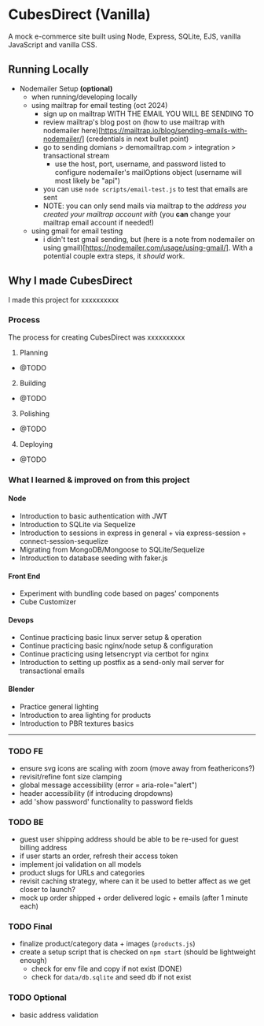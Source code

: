 # CubesDirect (Vanilla)
A mock e-commerce site built using Node, Express, SQLite, EJS, vanilla JavaScript and vanilla CSS.

## Running Locally
- Nodemailer Setup **(optional)**
  - when running/developing locally
  - using mailtrap for email testing (oct 2024)
    - sign up on mailtrap WITH THE EMAIL YOU WILL BE SENDING TO
    - review mailtrap's blog post on (how to use mailtrap with nodemailer here)[https://mailtrap.io/blog/sending-emails-with-nodemailer/] (credentials in next bullet point)
    - go to sending domians > demomailtrap.com > integration > transactional stream
      - use the host, port, username, and password listed to configure nodemailer's mailOptions object (username will most likely be "api")
    - you can use `node scripts/email-test.js` to test that emails are sent
    - NOTE: you can only send mails via mailtrap to the *address you created your mailtrap account with* (you **can** change your mailtrap email account if needed!)
  - using gmail for email testing
    - i didn't test gmail sending, but (here is a note from nodemailer on using gmail)[https://nodemailer.com/usage/using-gmail/]. With a potential couple extra steps, it *should* work.

## Why I made CubesDirect
I made this project for xxxxxxxxxx

### Process
The process for creating CubesDirect was xxxxxxxxxx
1. Planning
  - @TODO
2. Building
  - @TODO
3. Polishing
  - @TODO
4. Deploying
  - @TODO

### What I learned & improved on from this project

#### Node
- Introduction to basic authentication with JWT
- Introduction to SQLite via Sequelize
- Introduction to sessions in express in general + via express-session + connect-session-sequelize
- Migrating from MongoDB/Mongoose to SQLite/Sequelize
- Introduction to database seeding with faker.js

#### Front End
- Experiment with bundling code based on pages' components
- Cube Customizer

#### Devops
- Continue practicing basic linux server setup & operation
- Continue practicing basic nginx/node setup & configuration
- Continue practicing using letsencrypt via certbot for nginx
- Introduction to setting up postfix as a send-only mail server for transactional emails

#### Blender
- Practice general lighting
- Introduction to area lighting for products
- Introduction to PBR textures basics

------------------

### TODO FE
- ensure svg icons are scaling with zoom (move away from feathericons?)
- revisit/refine font size clamping
- global message accessibility (error = aria-role="alert")
- header accessibility (if introducing dropdowns)
- add 'show password' functionality to password fields

### TODO BE
- guest user shipping address should be able to be re-used for guest billing address
- if user starts an order, refresh their access token
- implement joi validation on all models
- product slugs for URLs and categories
- revisit caching strategy, where can it be used to better affect as we get closer to launch?
- mock up order shipped + order delivered logic + emails (after 1 minute each)

### TODO Final
- finalize product/category data + images (`products.js`)
- create a setup script that is checked on `npm start` (should be lightweight enough)
  - check for env file and copy if not exist (DONE)
  - check for `data/db.sqlite` and seed db if not exist

### TODO Optional
- basic address validation